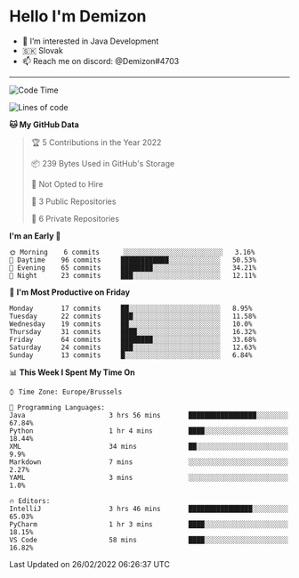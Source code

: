 # Hello I'm Demizon
- 👀 I’m interested in Java Development
- 🇸🇰 Slovak
- 📫 Reach me on discord: @Demizon#4703
<hr>

<!--START_SECTION:waka-->
![Code Time](http://img.shields.io/badge/Code%20Time-227%20hrs%2059%20mins-blue)

![Lines of code](https://img.shields.io/badge/From%20Hello%20World%20I%27ve%20Written-8%20Thousand%20lines%20of%20code-blue)

**🐱 My GitHub Data** 

> 🏆 5 Contributions in the Year 2022
 > 
> 📦 239 Bytes Used in GitHub's Storage 
 > 
> 🚫 Not Opted to Hire
 > 
> 📜 3 Public Repositories 
 > 
> 🔑 6 Private Repositories  
 > 
**I'm an Early 🐤** 

```text
🌞 Morning    6 commits      ░░░░░░░░░░░░░░░░░░░░░░░░░   3.16% 
🌆 Daytime    96 commits     ████████████░░░░░░░░░░░░░   50.53% 
🌃 Evening    65 commits     ████████░░░░░░░░░░░░░░░░░   34.21% 
🌙 Night      23 commits     ███░░░░░░░░░░░░░░░░░░░░░░   12.11%

```
📅 **I'm Most Productive on Friday** 

```text
Monday       17 commits     ██░░░░░░░░░░░░░░░░░░░░░░░   8.95% 
Tuesday      22 commits     ███░░░░░░░░░░░░░░░░░░░░░░   11.58% 
Wednesday    19 commits     ██░░░░░░░░░░░░░░░░░░░░░░░   10.0% 
Thursday     31 commits     ████░░░░░░░░░░░░░░░░░░░░░   16.32% 
Friday       64 commits     ████████░░░░░░░░░░░░░░░░░   33.68% 
Saturday     24 commits     ███░░░░░░░░░░░░░░░░░░░░░░   12.63% 
Sunday       13 commits     █░░░░░░░░░░░░░░░░░░░░░░░░   6.84%

```


📊 **This Week I Spent My Time On** 

```text
⌚︎ Time Zone: Europe/Brussels

💬 Programming Languages: 
Java                     3 hrs 56 mins       █████████████████░░░░░░░░   67.84% 
Python                   1 hr 4 mins         ████░░░░░░░░░░░░░░░░░░░░░   18.44% 
XML                      34 mins             ██░░░░░░░░░░░░░░░░░░░░░░░   9.9% 
Markdown                 7 mins              ░░░░░░░░░░░░░░░░░░░░░░░░░   2.27% 
YAML                     3 mins              ░░░░░░░░░░░░░░░░░░░░░░░░░   1.0%

🔥 Editors: 
IntelliJ                 3 hrs 46 mins       ████████████████░░░░░░░░░   65.03% 
PyCharm                  1 hr 3 mins         ████░░░░░░░░░░░░░░░░░░░░░   18.15% 
VS Code                  58 mins             ████░░░░░░░░░░░░░░░░░░░░░   16.82%

```


 Last Updated on 26/02/2022 06:26:37 UTC
<!--END_SECTION:waka-->
